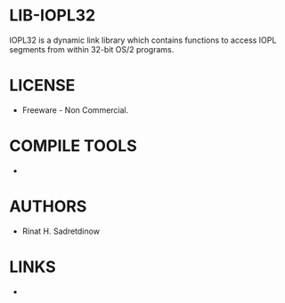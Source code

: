 LIB-IOPL32
==========

IOPL32 is a dynamic link library which contains functions to access IOPL segments from within 32-bit OS/2 programs.

LICENSE
===============
* Freeware - Non Commercial.

COMPILE TOOLS
===============
* 
 
AUTHORS
===============
* Rinat H. Sadretdinow

LINKS
===============
* 
